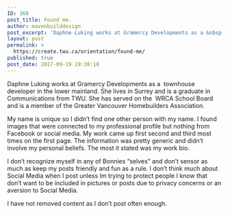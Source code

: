```yaml
---
ID: 368
post_title: Found me.
author: mavenbuilddesign
post_excerpt: 'Daphne Luking works at Gramercy Developments as a &nbsp;townhouse developer in the lower mainland. She lives in Surrey and is a graduate in Communications from TWU. She has served on the &nbsp;WRCA School Board and is a member of the Greater Vancouver Homebuilders Association. My name is unique so I didn&rsquo;t find one other person &hellip; <p><a href="https://create.twu.ca/mavenbuilddesign/2017/09/20/found-me/">Continue reading<span> "Found me."</span></a></p>'
layout: post
permalink: >
  https://create.twu.ca/orientation/found-me/
published: true
post_date: 2017-09-19 19:38:18
---
```

<p>Daphne Luking works at Gramercy Developments as a &nbsp;townhouse developer in the lower mainland. She lives in Surrey and is a graduate in Communications from TWU. She has served on the &nbsp;WRCA School Board and is a member of the Greater Vancouver Homebuilders Association.</p>
<p>My name is unique so I didn&#8217;t find one other person with my name. I found images that were connected to my professional profile but nothing from Facebook or social media. My work came up first second and third most times on the first page. The information was pretty generic and didn&#8217;t involve my personal beliefs. The most it stated was my work bio.</p>
<p>I don&#8217;t recognize myself in any of Bonnies &#8220;selves&#8221; and don&#8217;t sensor as much as keep my posts friendly and fun as a rule. I don&#8217;t think much about Social Media when I post unless Im trying to protect people I know that don&#8217;t want to be included in pictures or posts due to privacy concerns or an aversion to Social Media.</p>
<p>I have not removed content as I don&#8217;t post often enough.&nbsp;</p>
<p>&nbsp;</p>
<p>&nbsp;</p>